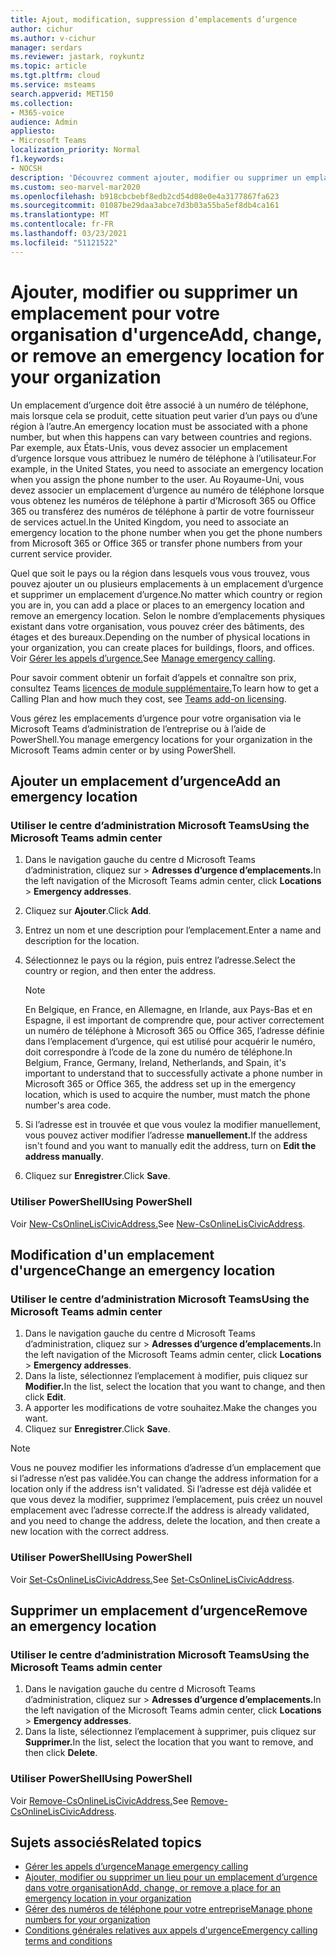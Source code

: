 ```yaml
---
title: Ajout, modification, suppression d’emplacements d’urgence
author: cichur
ms.author: v-cichur
manager: serdars
ms.reviewer: jastark, roykuntz
ms.topic: article
ms.tgt.pltfrm: cloud
ms.service: msteams
search.appverid: MET150
ms.collection:
- M365-voice
audience: Admin
appliesto:
- Microsoft Teams
localization_priority: Normal
f1.keywords:
- NOCSH
description: 'Découvrez comment ajouter, modifier ou supprimer un emplacement d’urgence pour votre organisation dans le Microsoft Teams d’administration. '
ms.custom: seo-marvel-mar2020
ms.openlocfilehash: b918cbcbebf8edb2cd54d08e0e4a3177867fa623
ms.sourcegitcommit: 01087be29daa3abce7d3b03a55ba5ef8db4ca161
ms.translationtype: MT
ms.contentlocale: fr-FR
ms.lasthandoff: 03/23/2021
ms.locfileid: "51121522"
---
```

# <a name="add-change-or-remove-an-emergency-location-for-your-organization"></a><span data-ttu-id="ccc99-103">Ajouter, modifier ou supprimer un emplacement pour votre organisation d'urgence</span><span class="sxs-lookup"><span data-stu-id="ccc99-103">Add, change, or remove an emergency location for your organization</span></span>

<span data-ttu-id="ccc99-104">Un emplacement d’urgence doit être associé à un numéro de téléphone, mais lorsque cela se produit, cette situation peut varier d’un pays ou d’une région à l’autre.</span><span class="sxs-lookup"><span data-stu-id="ccc99-104">An emergency location must be associated with a phone number, but when this happens can vary between countries and regions.</span></span> <span data-ttu-id="ccc99-105">Par exemple, aux États-Unis, vous devez associer un emplacement d’urgence lorsque vous attribuez le numéro de téléphone à l’utilisateur.</span><span class="sxs-lookup"><span data-stu-id="ccc99-105">For example, in the United States, you need to associate an emergency location when you assign the phone number to the user.</span></span> <span data-ttu-id="ccc99-106">Au Royaume-Uni, vous devez associer un emplacement d’urgence au numéro de téléphone lorsque vous obtenez les numéros de téléphone à partir d’Microsoft 365 ou Office 365 ou transférez des numéros de téléphone à partir de votre fournisseur de services actuel.</span><span class="sxs-lookup"><span data-stu-id="ccc99-106">In the United Kingdom, you need to associate an emergency location to the phone number when you get the phone numbers from Microsoft 365 or Office 365 or transfer phone numbers from your current service provider.</span></span>

<span data-ttu-id="ccc99-107">Quel que soit le pays ou la région dans lesquels vous vous trouvez, vous pouvez ajouter un ou plusieurs emplacements à un emplacement d’urgence et supprimer un emplacement d’urgence.</span><span class="sxs-lookup"><span data-stu-id="ccc99-107">No matter which country or region you are in, you can add a place or places to an emergency location and remove an emergency location.</span></span> <span data-ttu-id="ccc99-108">Selon le nombre d’emplacements physiques existant dans votre organisation, vous pouvez créer des bâtiments, des étages et des bureaux.</span><span class="sxs-lookup"><span data-stu-id="ccc99-108">Depending on the number of physical locations in your organization, you can create places for buildings, floors, and offices.</span></span> <span data-ttu-id="ccc99-109">Voir [Gérer les appels d’urgence.](what-are-emergency-locations-addresses-and-call-routing.md)</span><span class="sxs-lookup"><span data-stu-id="ccc99-109">See [Manage emergency calling](what-are-emergency-locations-addresses-and-call-routing.md).</span></span>
  
<span data-ttu-id="ccc99-110">Pour savoir comment obtenir un forfait d’appels et connaître son prix, consultez Teams [licences de module supplémentaire.](./teams-add-on-licensing/microsoft-teams-add-on-licensing.md)</span><span class="sxs-lookup"><span data-stu-id="ccc99-110">To learn how to get a Calling Plan and how much they cost, see [Teams add-on licensing](./teams-add-on-licensing/microsoft-teams-add-on-licensing.md).</span></span>

<span data-ttu-id="ccc99-111">Vous gérez les emplacements d’urgence pour votre organisation via le Microsoft Teams d’administration de l’entreprise ou à l’aide de PowerShell.</span><span class="sxs-lookup"><span data-stu-id="ccc99-111">You manage emergency locations for your organization in the Microsoft Teams admin center or by using PowerShell.</span></span>
  
## <a name="add-an-emergency-location"></a><span data-ttu-id="ccc99-112">Ajouter un emplacement d’urgence</span><span class="sxs-lookup"><span data-stu-id="ccc99-112">Add an emergency location</span></span>

### <a name="using-the-microsoft-teams-admin-center"></a><span data-ttu-id="ccc99-113">Utiliser le centre d’administration Microsoft Teams</span><span class="sxs-lookup"><span data-stu-id="ccc99-113">Using the Microsoft Teams admin center</span></span>

1. <span data-ttu-id="ccc99-114">Dans le navigation gauche du centre d Microsoft Teams d’administration, cliquez sur   >  **Adresses d’urgence d’emplacements.**</span><span class="sxs-lookup"><span data-stu-id="ccc99-114">In the left navigation of the Microsoft Teams admin center, click **Locations** > **Emergency addresses**.</span></span>
2. <span data-ttu-id="ccc99-115">Cliquez sur **Ajouter**.</span><span class="sxs-lookup"><span data-stu-id="ccc99-115">Click **Add**.</span></span>
3. <span data-ttu-id="ccc99-116">Entrez un nom et une description pour l’emplacement.</span><span class="sxs-lookup"><span data-stu-id="ccc99-116">Enter a name and description for the location.</span></span>
4. <span data-ttu-id="ccc99-117">Sélectionnez le pays ou la région, puis entrez l’adresse.</span><span class="sxs-lookup"><span data-stu-id="ccc99-117">Select the country or region, and then enter the address.</span></span>

   > [!NOTE]
   > <span data-ttu-id="ccc99-118">En Belgique, en France, en Allemagne, en Irlande, aux Pays-Bas et en Espagne, il est important de comprendre que, pour activer correctement un numéro de téléphone à Microsoft 365 ou Office 365, l’adresse définie dans l’emplacement d’urgence, qui est utilisé pour acquérir le numéro, doit correspondre à l’code de la zone du numéro de téléphone.</span><span class="sxs-lookup"><span data-stu-id="ccc99-118">In Belgium, France, Germany, Ireland, Netherlands, and Spain, it's important to understand that to successfully activate a phone number in Microsoft 365 or Office 365, the address set up in the emergency location, which is used to acquire the number, must match the phone number's area code.</span></span>

5. <span data-ttu-id="ccc99-119">Si l’adresse est in trouvée et que vous voulez la modifier manuellement, vous pouvez activer modifier l’adresse **manuellement.**</span><span class="sxs-lookup"><span data-stu-id="ccc99-119">If the address isn't found and you want to manually edit the address, turn on **Edit the address manually**.</span></span>
6. <span data-ttu-id="ccc99-120">Cliquez sur **Enregistrer**.</span><span class="sxs-lookup"><span data-stu-id="ccc99-120">Click **Save**.</span></span>

### <a name="using-powershell"></a><span data-ttu-id="ccc99-121">Utiliser PowerShell</span><span class="sxs-lookup"><span data-stu-id="ccc99-121">Using PowerShell</span></span>

<span data-ttu-id="ccc99-122">Voir [New-CsOnlineLisCivicAddress.](/powershell/module/skype/new-csonlineliscivicaddress)</span><span class="sxs-lookup"><span data-stu-id="ccc99-122">See [New-CsOnlineLisCivicAddress](/powershell/module/skype/new-csonlineliscivicaddress).</span></span>
    
## <a name="change-an-emergency-location"></a><span data-ttu-id="ccc99-123">Modification d'un emplacement d'urgence</span><span class="sxs-lookup"><span data-stu-id="ccc99-123">Change an emergency location</span></span>

### <a name="using-the-microsoft-teams-admin-center"></a><span data-ttu-id="ccc99-124">Utiliser le centre d’administration Microsoft Teams</span><span class="sxs-lookup"><span data-stu-id="ccc99-124">Using the Microsoft Teams admin center</span></span>

1. <span data-ttu-id="ccc99-125">Dans le navigation gauche du centre d Microsoft Teams d’administration, cliquez sur   >  **Adresses d’urgence d’emplacements.**</span><span class="sxs-lookup"><span data-stu-id="ccc99-125">In the left navigation of the Microsoft Teams admin center, click **Locations** > **Emergency addresses**.</span></span>
2. <span data-ttu-id="ccc99-126">Dans la liste, sélectionnez l’emplacement à modifier, puis cliquez sur **Modifier.**</span><span class="sxs-lookup"><span data-stu-id="ccc99-126">In the list, select the location that you want to change, and then click **Edit**.</span></span>
3. <span data-ttu-id="ccc99-127">A apporter les modifications de votre souhaitez.</span><span class="sxs-lookup"><span data-stu-id="ccc99-127">Make the changes you want.</span></span>
4. <span data-ttu-id="ccc99-128">Cliquez sur **Enregistrer**.</span><span class="sxs-lookup"><span data-stu-id="ccc99-128">Click **Save**.</span></span>

> [!NOTE]
> <span data-ttu-id="ccc99-129">Vous ne pouvez modifier les informations d’adresse d’un emplacement que si l’adresse n’est pas validée.</span><span class="sxs-lookup"><span data-stu-id="ccc99-129">You can change the address information for a location only if the address isn't validated.</span></span> <span data-ttu-id="ccc99-130">Si l’adresse est déjà validée et que vous devez la modifier, supprimez l’emplacement, puis créez un nouvel emplacement avec l’adresse correcte.</span><span class="sxs-lookup"><span data-stu-id="ccc99-130">If the address is already validated, and you need to change the address, delete the location, and then create a new location with the correct address.</span></span>

### <a name="using-powershell"></a><span data-ttu-id="ccc99-131">Utiliser PowerShell</span><span class="sxs-lookup"><span data-stu-id="ccc99-131">Using PowerShell</span></span>

<span data-ttu-id="ccc99-132">Voir [Set-CsOnlineLisCivicAddress.](/powershell/module/skype/set-csonlineliscivicaddress)</span><span class="sxs-lookup"><span data-stu-id="ccc99-132">See [Set-CsOnlineLisCivicAddress](/powershell/module/skype/set-csonlineliscivicaddress).</span></span>
    
## <a name="remove-an-emergency-location"></a><span data-ttu-id="ccc99-133">Supprimer un emplacement d’urgence</span><span class="sxs-lookup"><span data-stu-id="ccc99-133">Remove an emergency location</span></span>

### <a name="using-the-microsoft-teams-admin-center"></a><span data-ttu-id="ccc99-134">Utiliser le centre d’administration Microsoft Teams</span><span class="sxs-lookup"><span data-stu-id="ccc99-134">Using the Microsoft Teams admin center</span></span>

1. <span data-ttu-id="ccc99-135">Dans le navigation gauche du centre d Microsoft Teams d’administration, cliquez sur   >  **Adresses d’urgence d’emplacements.**</span><span class="sxs-lookup"><span data-stu-id="ccc99-135">In the left navigation of the Microsoft Teams admin center, click **Locations** > **Emergency addresses**.</span></span>
2. <span data-ttu-id="ccc99-136">Dans la liste, sélectionnez l’emplacement à supprimer, puis cliquez sur **Supprimer.**</span><span class="sxs-lookup"><span data-stu-id="ccc99-136">In the list, select the location that you want to remove, and then click **Delete**.</span></span>

### <a name="using-powershell"></a><span data-ttu-id="ccc99-137">Utiliser PowerShell</span><span class="sxs-lookup"><span data-stu-id="ccc99-137">Using PowerShell</span></span>

<span data-ttu-id="ccc99-138">Voir [Remove-CsOnlineLisCivicAddress.](/powershell/module/skype/remove-csonlineliscivicaddress)</span><span class="sxs-lookup"><span data-stu-id="ccc99-138">See [Remove-CsOnlineLisCivicAddress](/powershell/module/skype/remove-csonlineliscivicaddress).</span></span>

## <a name="related-topics"></a><span data-ttu-id="ccc99-139">Sujets associés</span><span class="sxs-lookup"><span data-stu-id="ccc99-139">Related topics</span></span>

- [<span data-ttu-id="ccc99-140">Gérer les appels d’urgence</span><span class="sxs-lookup"><span data-stu-id="ccc99-140">Manage emergency calling</span></span>](what-are-emergency-locations-addresses-and-call-routing.md)
- [<span data-ttu-id="ccc99-141">Ajouter, modifier ou supprimer un lieu pour un emplacement d’urgence dans votre organisation</span><span class="sxs-lookup"><span data-stu-id="ccc99-141">Add, change, or remove a place for an emergency location in your organization</span></span>](add-change-remove-emergency-place-organization.md)
- [<span data-ttu-id="ccc99-142">Gérer des numéros de téléphone pour votre entreprise</span><span class="sxs-lookup"><span data-stu-id="ccc99-142">Manage phone numbers for your organization</span></span>](/microsoftteams/manage-phone-numbers-for-your-organization)
- [<span data-ttu-id="ccc99-143">Conditions générales relatives aux appels d'urgence</span><span class="sxs-lookup"><span data-stu-id="ccc99-143">Emergency calling terms and conditions</span></span>](./emergency-calling-terms-and-conditions.md)